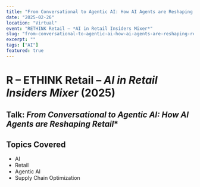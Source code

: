 ```yaml
---
title: "From Conversational to Agentic AI: How AI Agents are Reshaping Retail*"
date: "2025-02-26"
location: "Virtual"
event: "RETHINK Retail – *AI in Retail Insiders Mixer*"
slug: "from-conversational-to-agentic-ai-how-ai-agents-are-reshaping-retail-2025-02"
excerpt: ""
tags: ["AI"]
featured: true
---
```


# R – ETHINK Retail – *AI in Retail Insiders Mixer* (2025)

## Talk: *From Conversational to Agentic AI: How AI Agents are Reshaping Retail**



## Topics Covered

- AI
- Retail
- Agentic AI
- Supply Chain Optimization

